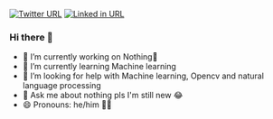 [![Twitter URL](https://img.shields.io/twitter/follow/Amar65266)](https://twitter.com/Amar65266)
[![Linked in URL](https://img.shields.io/instagram/follow/_am4rr._?style=social&label=Follow%20%40Amar65266)](https://twitter.com/Amar65266)



### Hi there 👋


- 🔭 I’m currently working on Nothing🫠
- 🌱 I’m currently learning Machine learning 
- 🤔 I’m looking for help with Machine learning, Opencv and natural language processing 
- 💬 Ask me about nothing pls I'm still new 😂
- 😄 Pronouns: he/him 💪🗿
